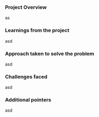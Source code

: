 ### Project Overview

 as


### Learnings from the project

 asd


### Approach taken to solve the problem

 asd


### Challenges faced

 asd


### Additional pointers

 asd


